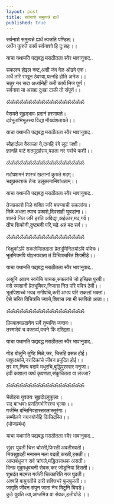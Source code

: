 ```yaml
---
layout: post
title: सर्वनाशे समुत्पन्ने ह्यर्धं
published: true
---
```


सर्वनाशे समुत्पन्ने ह्यर्धं त्यजति पण्डित:।  
अर्धेन कुरुते कार्यं सर्वनाशो हि दु:सहः।।  

याचा यथामति पद्यबद्ध मराठीतला स्वैर भावानुवाद..  

सकलच होइल नष्ट,अशी जंव वेळ ओढवे एक।  
अर्धे तरि राखून ठेवण्या,यत्नहि होति अनेक।।  
चतुर नर सदा अर्ध्यानेही करी कार्य निज पूर्ण।  
सर्वनाश या असह्य दुःखा टाळी तो संपूर्ण।।  

ॐॐॐॐॐॐॐॐॐॐॐॐॐॐॐॐॐॐ  

वैरायते सुहृद्भावः प्रदानं हरणायते।  
दर्पभूताभिभूतस्य विद्या मौर्ख्यशतायते।।  

याचा यथामति पद्यबद्ध मराठीतला स्वैर भावानुवाद..  

सौहार्दाला वैरकळा ये,दानहि रंगे लूट जशी।  
ज्ञानहि वाटे शतमूर्खासम,पडता नर गर्वाचे फशी।।  

ॐॐॐॐॐॐॐॐॐॐॐॐॐॐॐॐॐॐ  

मदोपशमनं शास्त्रं खलानां कुरुते मदम्।  
चक्षुप्रकाशकं तेजः उलूकानामिवांधताम्।।  

याचा यथामति पद्यबद्ध मराठीतला स्वैर भावानुवाद..  

तेजप्रकाशे मिळे शक्ति जरि बघण्याची सकलांना।  
मिळे अंधता त्याच प्रकाशे,दिवसाही घुबडांना।।  
शास्त्रे नित जरि हरति अविद्या,अहंकार,मद,गर्व।  
तीच शिकोनी,दुष्टमनी परि,चढे अहं मद सर्व।।  

ॐॐॐॐॐॐॐॐॐॐॐॐॐॐॐॐॐॐ  

भिक्षुकोऽपि सकलेप्सितदाता प्रेतभूमिनिलयोऽपि पवित्रः।  
भूतमित्रमपि योऽभयदाता तं विचित्रचरितं शिवमीडे।।  

याचा यथामति पद्यबद्ध मराठीतला स्वैर भावानुवाद..  

असूनि आपण स्वयेचि याचक,सकलांचे जो इच्छित पुरवी।  
वसे स्मशानी प्रेतभूमिवर,निजास नित परि पवित्र ठेवी।।  
भूतपिशाच्चे भयद समीपचि,करी अभय परि सकलां भक्तां।  
ऐसे चरित विचित्रचि ज्याचे,शिवास त्या मी स्तवितो आता।।  

ॐॐॐॐॐॐॐॐॐॐॐॐॐॐॐॐॐॐ  

प्रियवाक्यप्रदानेन सर्वे तुष्यन्ति जन्तवः।  
तस्मादेवं च वक्तव्यं,वचने किं दरिद्रता।  

याचा यथामति पद्यबद्ध मराठीतला स्वैर भावानुवाद..  

गोड बोलुनि तुष्टि मिळे,जर, चित्तहि प्रसन्न होई।  
पशुपक्ष्यांचे,नरादिकांचे जीवन प्रमुदित होई।।  
तर मग,नित्य वदावे मधुरचि,बुद्धिपुरस्सर मनुजा।  
हवी कशाला व्यर्थ कृपणता,संकुचितता वा लज्जा?  

ॐॐॐॐॐॐॐॐॐॐॐॐॐॐॐॐॐॐ  

चेतोहरा युवतयः सुहृदोऽनुकूलाः।  
सद् बान्धवाः प्रणतिगर्भगिरश्च भृत्याः।।  
गर्जन्ति दन्तिनिवहास्तरलास्तुरंगाः।  
सम्मीलने नयनयोर्नहि किंचिदस्ति।।  
(भोजप्रबंध)  

याचा यथामति पद्यबद्ध मराठीतला स्वैर भावानुवाद...  

सुंदर युवती चित्त चोरती,फिरती अवतीभवती।  
मित्रसुहृदही मनासम मला वदती,करती,हसती।।  
आप्तबंधुजन सर्व चांगले,मद्धितसाधक असती।  
विनम्र मृदुमधुवचनी सेवक,कर जोडुनिया दिसती।।  
शुभ्रदंत मदमत्त गर्जती चित्कारिति गज पुढती।  
अश्वहि वायुगतीचे दारी शक्तिभरे फुरफुरती।।  
जागृति जीवन संपुन जाता नेत्र मिटुनि बिघडे।  
कुठे युवति त्या,आप्तमित्र वा सेवक,हत्तीघोडे ।।   
